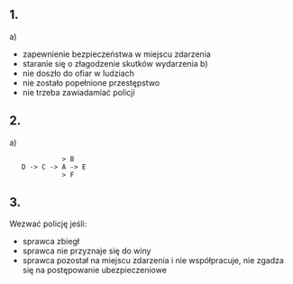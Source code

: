 ## 1.
a)
- zapewnienie bezpieczeństwa w miejscu zdarzenia
- staranie się o złagodzenie skutków wydarzenia
b)
- nie doszło do ofiar w ludziach
- nie zostało popełnione przestępstwo
- nie trzeba zawiadamiać policji

## 2.
a)
```jejapl
	         > B
   D -> C -> A -> E
             > F
```

## 3.
Wezwać policję jeśli:
- sprawca zbiegł
- sprawca nie przyznaje się do winy
- sprawca pozostał na miejscu zdarzenia i nie współpracuje, nie zgadza się na postępowanie ubezpieczeniowe